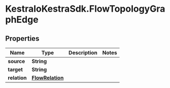 # KestraIoKestraSdk.FlowTopologyGraphEdge

## Properties

Name | Type | Description | Notes
------------ | ------------- | ------------- | -------------
**source** | **String** |  | 
**target** | **String** |  | 
**relation** | [**FlowRelation**](FlowRelation.md) |  | 


